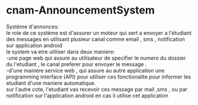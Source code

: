 cnam-AnnouncementSystem
=======================

 Système d'annonces:<br/>
le role de ce système est d'assurer un moteur qui sert a envoyer a l'étudiant des messages en utilisant plusieur canal comme email , sms , notification sur application android<br/>
le system va etre utiliser dans deux maniere:<br />
-une page web qui assure au utilisateur de specifier le numero du dossier du l'etudiant , le canal preferer pour envoyer le message .<br />
-d'une maniere service web , qui assure au autre application une programming  interface (API) pour utiliser ces fonctionalite pour informer les  etudiant d'une maniere automatique.<br />
sur l'autre cote, l'etudiant vas recevoir ces message par mail ,sms , ou par notification sur l'application android en cas il utilise cet application
